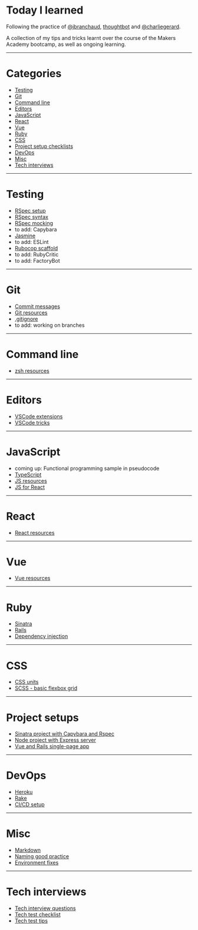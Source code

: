 # Today I learned

Following the practice of [@jbranchaud](https://github.com/jbranchaud/til), [thoughtbot](https://github.com/thoughtbot/til) and [@charliegerard](https://github.com/charliegerard/dev-notes). 

A collection of my tips and tricks learnt over the course of the Makers Academy bootcamp, as well as ongoing learning.

---

# Categories

* [Testing](#testing)
* [Git](#git)
* [Command line](#command-line)
* [Editors](#editors)
* [JavaScript](#javascript)
* [React](#react)
* [Vue](#vue)
* [Ruby](#ruby)
* [CSS](#css)
* [Project setup checklists](#project-setup)
* [DevOps](#devops)
* [Misc](#misc)
* [Tech interviews](#tech-interviews)

---

# Testing

* [RSpec setup](testing/rspec-setup.md)
* [RSpec syntax](testing/rspec-syntax.md)
* [RSpec mocking](testing/rspec-mocks.md)
* to add: Capybara
* [Jasmine](testing/jasmine.md)
* to add: ESLint
* [Rubocop scaffold](testing/rubocop.yml)
* to add: RubyCritic
* to add: FactoryBot

---

# Git

* [Commit messages](git/commit-messages.md)
* [Git resources](git/git-resources.md)
* [.gitignore](git/gitignore.md)
* to add: working on branches

---

# Command line

* [zsh resources](command-line/zsh.md)

---

# Editors

* [VSCode extensions](editors/vscode-extensions.md)
* [VSCode tricks](editors/vscode-tricks.md)

---

# JavaScript

* coming up: Functional programming sample in pseudocode
* [TypeScript](javascript/typescript.md)
* [JS resources](javascript/js-resources.md)
* [JS for React](javascript/js-react.md)

---

# React

* [React resources](react/react-resources.md)

---

# Vue

* [Vue resources](vue/vue-resources.md)

---

# Ruby  

* [Sinatra](ruby/sinatra.md)
* [Rails](ruby/rails.md)
* [Dependency injection](ruby/dependency-injection.md)

---

# CSS

* [CSS units](css/units.md)
* [SCSS - basic flexbox grid](css/scss-flexbox-grid.md)

---

# Project setups

* [Sinatra project with Capybara and Rspec](setup/sinatra-capybara-rspec.md)
* [Node project with Express server](setup/node-express.md)
* [Vue and Rails single-page app](setup/vue-rails.md)

---

# DevOps

* [Heroku](devops/heroku.md)
* [Rake](devops/rake.md)
* [CI/CD setup](devops/ci-cd.md)

---

# Misc

* [Markdown](misc/markdown-cheatsheet.md)
* [Naming good practice](misc/naming.md)
* [Environment fixes](misc/environment-fixes.md)

---

# Tech interviews

* [Tech interview questions](tech-interviews/questions.md)
* [Tech test checklist](tech-interviews/tech-test-checklist.md)
* [Tech test tips](tech-interviews/tech-test-tips.md)
